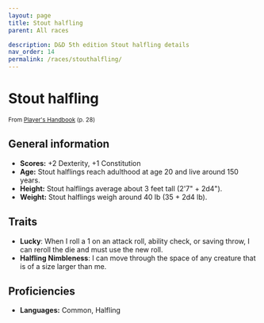```yaml
---
layout: page
title: Stout halfling
parent: All races

description: D&D 5th edition Stout halfling details
nav_order: 14
permalink: /races/stouthalfling/
---
```


# Stout halfling

<small>From <a target="_blank" href="https://dnd.wizards.com/products/tabletop-games/rpg-products/rpg_playershandbook">Player's Handbook</a> (p. 28)</small>

## General information

- **Scores:** +2 Dexterity, +1 Constitution
- **Age:** Stout halflings reach adulthood at age 20 and live around 150 years.
- **Height:** Stout halflings average about 3 feet tall (2'7" + 2d4").
- **Weight:** Stout halflings weigh around 40 lb (35 + 2d4 lb).

## Traits

- **Lucky**: When I roll a 1 on an attack roll, ability check, or saving throw, I can reroll the die and must use the new roll.
- **Halfling Nimbleness**: I can move through the space of any creature that is of a size larger than me.

## Proficiencies

- **Languages:** Common, Halfling